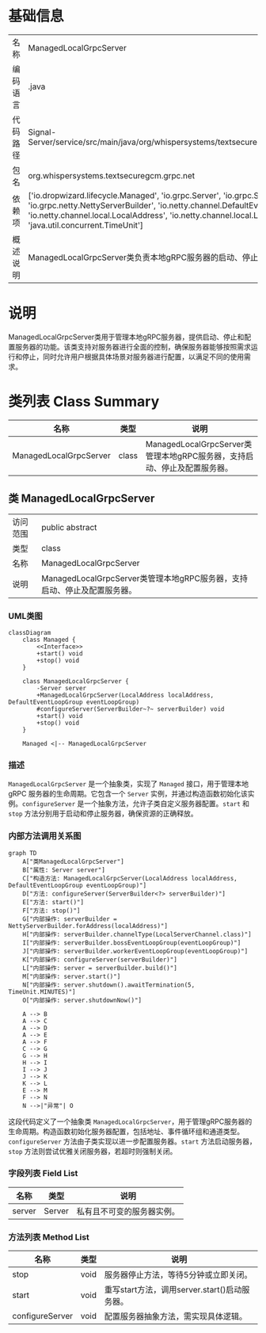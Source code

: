 # 基础信息

|      |      |
|------|------|
| 名称 | ManagedLocalGrpcServer |
| 编码语言 | .java |
| 代码路径 | Signal-Server/service/src/main/java/org/whispersystems/textsecuregcm/grpc/net/ManagedLocalGrpcServer.java |
| 包名 | org.whispersystems.textsecuregcm.grpc.net |
| 依赖项 | ['io.dropwizard.lifecycle.Managed', 'io.grpc.Server', 'io.grpc.ServerBuilder', 'io.grpc.netty.NettyServerBuilder', 'io.netty.channel.DefaultEventLoopGroup', 'io.netty.channel.local.LocalAddress', 'io.netty.channel.local.LocalServerChannel', 'java.io.IOException', 'java.util.concurrent.TimeUnit'] |
| 概述说明 | ManagedLocalGrpcServer类负责本地gRPC服务器的启动、停止和配置管理。 |

# 说明

ManagedLocalGrpcServer类用于管理本地gRPC服务器，提供启动、停止和配置服务器的功能。该类支持对服务器进行全面的控制，确保服务器能够按照需求运行和停止，同时允许用户根据具体场景对服务器进行配置，以满足不同的使用需求。

# 类列表 Class Summary

| 名称   | 类型  | 说明 |
|-------|------|-------------|
| ManagedLocalGrpcServer | class | ManagedLocalGrpcServer类管理本地gRPC服务器，支持启动、停止及配置服务器。 |



## 类 ManagedLocalGrpcServer

|      |      |
|------|------|
| 访问范围 | public abstract |
| 类型 | class |
| 名称 | ManagedLocalGrpcServer |
| 说明 | ManagedLocalGrpcServer类管理本地gRPC服务器，支持启动、停止及配置服务器。 |


### UML类图

```mermaid
classDiagram
    class Managed {
        <<Interface>>
        +start() void
        +stop() void
    }

    class ManagedLocalGrpcServer {
        -Server server
        +ManagedLocalGrpcServer(LocalAddress localAddress, DefaultEventLoopGroup eventLoopGroup)
        #configureServer(ServerBuilder~?~ serverBuilder) void
        +start() void
        +stop() void
    }

    Managed <|-- ManagedLocalGrpcServer
```

### 描述
`ManagedLocalGrpcServer` 是一个抽象类，实现了 `Managed` 接口，用于管理本地 gRPC 服务器的生命周期。它包含一个 `Server` 实例，并通过构造函数初始化该实例。`configureServer` 是一个抽象方法，允许子类自定义服务器配置。`start` 和 `stop` 方法分别用于启动和停止服务器，确保资源的正确释放。


### 内部方法调用关系图

```mermaid
graph TD
    A["类ManagedLocalGrpcServer"]
    B["属性: Server server"]
    C["构造方法: ManagedLocalGrpcServer(LocalAddress localAddress, DefaultEventLoopGroup eventLoopGroup)"]
    D["方法: configureServer(ServerBuilder<?> serverBuilder)"]
    E["方法: start()"]
    F["方法: stop()"]
    G["内部操作: serverBuilder = NettyServerBuilder.forAddress(localAddress)"]
    H["内部操作: serverBuilder.channelType(LocalServerChannel.class)"]
    I["内部操作: serverBuilder.bossEventLoopGroup(eventLoopGroup)"]
    J["内部操作: serverBuilder.workerEventLoopGroup(eventLoopGroup)"]
    K["内部操作: configureServer(serverBuilder)"]
    L["内部操作: server = serverBuilder.build()"]
    M["内部操作: server.start()"]
    N["内部操作: server.shutdown().awaitTermination(5, TimeUnit.MINUTES)"]
    O["内部操作: server.shutdownNow()"]

    A --> B
    A --> C
    A --> D
    A --> E
    A --> F
    C --> G
    G --> H
    H --> I
    I --> J
    J --> K
    K --> L
    E --> M
    F --> N
    N -->|"异常"| O
```

这段代码定义了一个抽象类 `ManagedLocalGrpcServer`，用于管理gRPC服务器的生命周期。构造函数初始化服务器配置，包括地址、事件循环组和通道类型。`configureServer` 方法由子类实现以进一步配置服务器。`start` 方法启动服务器，`stop` 方法则尝试优雅关闭服务器，若超时则强制关闭。

### 字段列表 Field List

| 名称  | 类型  | 说明 |
|-------|-------|------|
| server | Server | 私有且不可变的服务器实例。 |

### 方法列表 Method List

| 名称  | 类型  | 说明 |
|-------|-------|------|
| stop | void | 服务器停止方法，等待5分钟或立即关闭。 |
| start | void | 重写start方法，调用server.start()启动服务器。 |
| configureServer | void | 配置服务器抽象方法，需实现具体逻辑。 |




